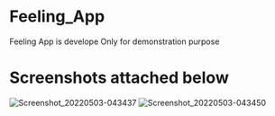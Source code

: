 # Feeling_App
 Feeling App is develope Only for demonstration purpose

# Screenshots attached below
![Screenshot_20220503-043437](https://user-images.githubusercontent.com/37327421/166629750-54f59550-ccff-4fbe-97b5-d4e9c706b18e.jpg)
![Screenshot_20220503-043450](https://user-images.githubusercontent.com/37327421/166629719-218279aa-7dcd-47c8-9aa7-d505fb7ea08c.jpg)
